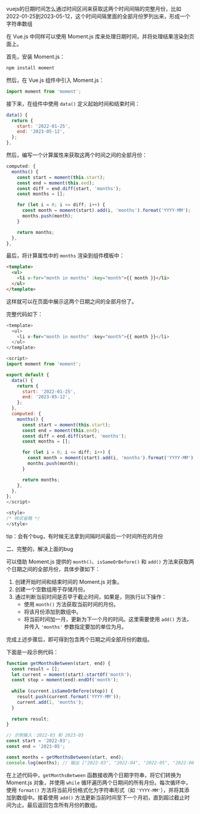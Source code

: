 vuejs的日期时间怎么通过时间区间来获取这两个时间间隔的完整月份，比如2022-01-25到2023-05-12，这个时间间隔里面的全部月份罗列出来，形成一个字符串数组

在 Vue.js 中同样可以使用 Moment.js 库来处理日期时间，并将处理结果渲染到页面上。

首先，安装 Moment.js：

```bash
npm install moment
```

然后，在 Vue.js 组件中引入 Moment.js：

```javascript
import moment from 'moment';
```

接下来，在组件中使用 `data()` 定义起始时间和结束时间：

```javascript
data() {
  return {
    start: '2022-01-25',
    end: '2023-05-12',
  };
},
```

然后，编写一个计算属性来获取这两个时间之间的全部月份：

```javascript
computed: {
  months() {
    const start = moment(this.start);
    const end = moment(this.end);
    const diff = end.diff(start, 'months');
    const months = [];

    for (let i = 0; i <= diff; i++) {
      const month = moment(start).add(i, 'months').format('YYYY-MM');
      months.push(month);
    }

    return months;
  },
},
```

最后，将计算属性中的 `months` 渲染到组件模板中：

```html
<template>
  <ul>
    <li v-for="month in months" :key="month">{{ month }}</li>
  </ul>
</template>
```

这样就可以在页面中展示这两个日期之间的全部月份了。

完整代码如下：

```javascript
<template>
  <ul>
    <li v-for="month in months" :key="month">{{ month }}</li>
  </ul>
</template>

<script>
import moment from 'moment';

export default {
  data() {
    return {
      start: '2022-01-25',
      end: '2023-05-12',
    };
  },
  computed: {
    months() {
      const start = moment(this.start);
      const end = moment(this.end);
      const diff = end.diff(start, 'months');
      const months = [];

      for (let i = 0; i <= diff; i++) {
        const month = moment(start).add(i, 'months').format('YYYY-MM');
        months.push(month);
      }

      return months;
    },
  },
};
</script>

<style>
/* 样式省略 */
</style>
```

tip：会有个bug，有时候无法拿到间隔时间最后一个时间所在的月份

二、完整的，解决上面的bug

可以借助 Moment.js 提供的 `month()`、`isSameOrBefore()` 和 `add()` 方法来获取两个日期之间的全部月份，具体步骤如下：

1. 创建开始时间和结束时间的 Moment.js 对象。
2. 创建一个空数组用于存储月份。
3. 通过判断当前时间是否早于截止时间，如果是，则执行以下操作：
   - 使用 `month()` 方法获取当前时间的月份。
   - 将该月份添加到数组中。
   - 将当前时间加一月，更新为下一个月的时间。这里需要使用 `add()` 方法，并传入 `'months'` 参数指定要加的单位为月。

完成上述步骤后，即可得到包含两个日期之间全部月份的数组。

下面是一段示例代码：

```js
function getMonthsBetween(start, end) {
  const result = [];
  let current = moment(start).startOf('month');
  const stop = moment(end).endOf('month');
  
  while (current.isSameOrBefore(stop)) {
    result.push(current.format('YYYY-MM'));
    current.add(1, 'months');
  }
  
  return result;
}

// 示例输入：2022-03 和 2023-05
const start = '2022-03';
const end = '2023-05';

const months = getMonthsBetween(start, end);
console.log(months); // 输出 ["2022-03", "2022-04", "2022-05", "2022-06", "2022-07", "2022-08", "2022-09", "2022-10", "2022-11", "2022-12", "2023-01", "2023-02", "2023-03", "2023-04", "2023-05"]
```

在上述代码中，`getMonthsBetween` 函数接收两个日期字符串，将它们转换为 Moment.js 对象，并使用 `while` 循环遍历两个日期间的所有月份。每次循环中，使用 `format()` 方法将当前月份格式化为字符串形式（如 `'YYYY-MM'`），并将其添加到数组中。接着使用 `add()` 方法更新当前时间至下一个月初，直到超过截止时间为止。最后返回包含所有月份的数组。